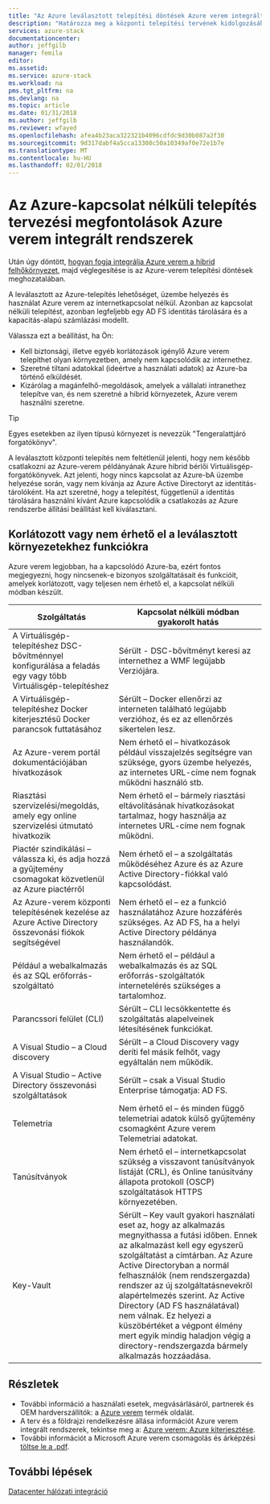 ```yaml
---
title: "Az Azure leválasztott telepítési döntések Azure verem integrált rendszerek |} Microsoft Docs"
description: "Határozza meg a központi telepítési tervének kidolgozásához többcsomópontos Azure verem Azure kapcsolódó központi telepítések."
services: azure-stack
documentationcenter: 
author: jeffgilb
manager: femila
editor: 
ms.assetid: 
ms.service: azure-stack
ms.workload: na
pms.tgt_pltfrm: na
ms.devlang: na
ms.topic: article
ms.date: 01/31/2018
ms.author: jeffgilb
ms.reviewer: wfayed
ms.openlocfilehash: afea4b23aca322321b4096cdfdc9d30b087a2f30
ms.sourcegitcommit: 9d317dabf4a5cca13308c50a10349af0e72e1b7e
ms.translationtype: MT
ms.contentlocale: hu-HU
ms.lasthandoff: 02/01/2018
---
```

# <a name="azure-disconnected-deployment-planning-decisions-for-azure-stack-integrated-systems"></a>Az Azure-kapcsolat nélküli telepítés tervezési megfontolások Azure verem integrált rendszerek
Után úgy döntött, [hogyan fogja integrálja Azure verem a hibrid felhőkörnyezet](azure-stack-deployment-decisions.md), majd véglegesítése is az Azure-verem telepítési döntések meghozatalában.

A leválasztott az Azure-telepítés lehetőséget, üzembe helyezés és használat Azure verem az internetkapcsolat nélkül. Azonban az kapcsolat nélküli telepítést, azonban legfeljebb egy AD FS identitás tárolására és a kapacitás-alapú számlázási modellt. 

Válassza ezt a beállítást, ha Ön:
- Kell biztonsági, illetve egyéb korlátozások igénylő Azure verem telepíthet olyan környezetben, amely nem kapcsolódik az internethez.
- Szeretné tiltani adatokkal (ideértve a használati adatok) az Azure-ba történő elküldését.
- Kizárólag a magánfelhő-megoldások, amelyek a vállalati intranethez telepítve van, és nem szeretné a hibrid környezetek, Azure verem használni szeretne.

> [!TIP]
> Egyes esetekben az ilyen típusú környezet is nevezzük "Tengeralattjáró forgatókönyv".

A leválasztott központi telepítés nem feltétlenül jelenti, hogy nem később csatlakozni az Azure-verem példányának Azure hibrid bérlői Virtuálisgép-forgatókönyvek. Azt jelenti, hogy nincs kapcsolat az Azure-bA üzembe helyezése során, vagy nem kívánja az Azure Active Directoryt az identitás-tárolóként. Ha azt szeretné, hogy a telepítést, függetlenül a identitás tárolására használni kívánt Azure kapcsolódik a csatlakozás az Azure rendszerbe állítási beállítást kell kiválasztani. 

## <a name="features-that-are-impaired-or-unavailable-in-disconnected-deployments"></a>Korlátozott vagy nem érhető el a leválasztott környezetekhez funkciókra 
Azure verem legjobban, ha a kapcsolódó Azure-ba, ezért fontos megjegyezni, hogy nincsenek-e bizonyos szolgáltatásait és funkcióit, amelyek korlátozott, vagy teljesen nem érhető el, a kapcsolat nélküli módban készült. 

|Szolgáltatás|Kapcsolat nélküli módban gyakorolt hatás|
|-----|-----|
|A Virtuálisgép-telepítéshez DSC-bővítménnyel konfigurálása a feladás egy vagy több Virtuálisgép-telepítéshez|Sérült - DSC-bővítményt keresi az internethez a WMF legújabb Verziójára.|
|A Virtuálisgép-telepítéshez Docker kiterjesztésű Docker parancsok futtatásához|Sérült – Docker ellenőrzi az interneten található legújabb verzióhoz, és ez az ellenőrzés sikertelen lesz.|
|Az Azure-verem portál dokumentációjában hivatkozások|Nem érhető el – hivatkozások például visszajelzés segítségre van szüksége, gyors üzembe helyezés, az internetes URL-címe nem fognak működni használó stb.|
|Riasztási szervizelési/megoldás, amely egy online szervizelési útmutató hivatkozik|Nem érhető el – bármely riasztási eltávolításának hivatkozásokat tartalmaz, hogy használja az internetes URL-címe nem fognak működni.|
|Piactér szindikálási – válassza ki, és adja hozzá a gyűjtemény csomagokat közvetlenül az Azure piactérről|Nem érhető el – a szolgáltatás működéséhez Azure és az Azure Active Directory-fiókkal való kapcsolódást.|
|Az Azure-verem központi telepítésének kezelése az Azure Active Directory összevonási fiókok segítségével|Nem érhető el – ez a funkció használatához Azure hozzáférés szükséges. Az AD FS, ha a helyi Active Directory példánya használandók.|
|Például a webalkalmazás és az SQL erőforrás-szolgáltató|Nem érhető el – például a webalkalmazás és az SQL erőforrás-szolgáltatók internetelérés szükséges a tartalomhoz.|
|Parancssori felület (CLI)|Sérült – CLI lecsökkentette és szolgáltatás alapelveinek létesítésének funkciókat.|
|A Visual Studio – a Cloud discovery|Sérült – a Cloud Discovery vagy deríti fel másik felhőt, vagy egyáltalán nem működik.|
|A Visual Studio – Active Directory összevonási szolgáltatások|Sérült – csak a Visual Studio Enterprise támogatja: AD FS.
Telemetria|Nem érhető el – és minden függő telemetriai adatok külső gyűjtemény csomagként Azure verem Telemetriai adatokat.|
|Tanúsítványok|Nem érhető el – internetkapcsolat szükség a visszavont tanúsítványok listáját (CRL), és Online tanúsítvány állapota protokoll (OSCP) szolgáltatások HTTPS környezetében.|
|Key-Vault|Sérült – Key vault gyakori használati eset az, hogy az alkalmazás megnyithassa a futási időben. Ennek az alkalmazást kell egy egyszerű szolgáltatást a címtárban. Az Azure Active Directoryban a normál felhasználók (nem rendszergazda) rendszer az új szolgáltatásnevekről alapértelmezés szerint. Az Active Directory (AD FS használatával) nem válnak. Ez helyezi a küszöbértéket a végpont élmény mert egyik mindig haladjon végig a directory-rendszergazda bármely alkalmazás hozzáadása.| 

## <a name="learn-more"></a>Részletek
- További információ a használati esetek, megvásárlásáról, partnerek és OEM hardverszállítók: a [Azure verem](https://azure.microsoft.com/overview/azure-stack/) termék oldalát.
- A terv és a földrajzi rendelkezésre állása információt Azure verem integrált rendszerek, tekintse meg a: [Azure verem: Azure kiterjesztése](https://azure.microsoft.com/resources/azure-stack-an-extension-of-azure/). 
- További információt a Microsoft Azure verem csomagolás és árképzési [töltse le a .pdf](https://azure.microsoft.com/mediahandler/files/resourcefiles/5bc3f30c-cd57-4513-989e-056325eb95e1/Azure-Stack-packaging-and-pricing-datasheet.pdf). 

## <a name="next-steps"></a>További lépések
[Datacenter hálózati integráció](azure-stack-network.md)